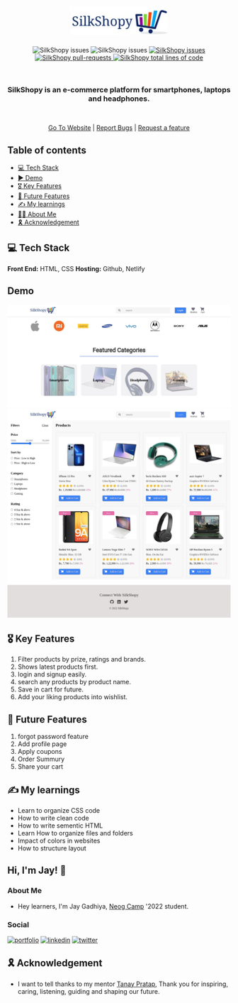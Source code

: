 <h1 align="center">
  <br />
  <a href="silkshopyy.netlify.app/"><img src="https://github.com/Jay-Gadhiya/silkshopy/blob/dev/images/silkshopy-name.jpeg"></a>
  <br />
</h1>

<p align="center">
  <img src="https://img.shields.io/badge/-HTML-orange?style=for-the-badge" alt="SilkShopy issues" alt="SilkShopy issues"/>
  <img src="https://img.shields.io/badge/-CSS-blue?style=for-the-badge" alt="SilkShopy issues" alt="SilkShopy issues"/>
  <a href="https://github.com/Jay-Gadhiya/silkshopy/issues" target="blank">
  <img src="https://img.shields.io/github/issues/Jay-Gadhiya/silkshopy?style=for-the-badge" alt="SilkShopy issues"/>
  </a>
  <a href="https://github.com/Jay-Gadhiya/silkshopy/pulls" target="blank">
  <img src="https://img.shields.io/github/issues-pr/Jay-Gadhiya/silkshopy?color=important&style=for-the-badge" alt="SilkShopy pull-requests"/>
  </a>
  <a href="https://github.com/Jay-Gadhiya/silkshopy/graphs/code-frequency" target="blank">
  <img src="https://img.shields.io/tokei/lines/github/Jay-Gadhiya/silkshopy?label=total%20lines%20of%20code&color=9cf&style=for-the-badge" alt="SilkShopy total lines of code"/>
  </a>
</p>
<br />
<h3 align="center"> SilkShopy is an e-commerce platform for smartphones, laptops and headphones.</h3>

<br /> 

<p align= "center"> 
  <a href="https://silkshopyy.netlify.app/index.html" target="blank">Go To Website</a> 
  |
  <a href="https://github.com/Jay-Gadhiya/silkshopy/issues" target="blank">Report Bugs</a> 
  |
  <a href="https://github.com/Jay-Gadhiya/silkshopy/issues" target="blank">Request a feature</a> 
</p>


## Table of contents
* [💻 Tech Stack](#tech-stack)
* [▶️ Demo](#demo)
* [🎖 Key Features](#key-features)
* [🔮 Future Features](#future-features)
* [✍️ My learnings](#my-learning)
* [🙋‍♂️ About Me](#about-me)
* [🎗️ Acknowledgement](#acknowledgement)

<a name="tech-stack"/>

## 💻 Tech Stack
**Front End:** HTML, CSS
**Hosting:** Github, Netlify

<a name="demo"/>

## Demo
![SilkShopy](https://github.com/Jay-Gadhiya/silkshopy/blob/dev/images/silk-readme.png)
![SIlkShopy](https://github.com/Jay-Gadhiya/silkshopy/blob/dev/images/prod-list-page.png)

<a name="key-features"/>

## 🎖 Key Features
1. Filter products by prize, ratings and brands.
2. Shows latest products first.
3. login and signup easily.
4. search any products by product name.
5. Save in cart for future.
6. Add your liking products into wishlist.

<a name="future-features"/>

## 🔮 Future Features
1. forgot password feature
2. Add profile page
3. Apply coupons
4. Order Summury
5. Share your cart

<a name="my-learning"/>

## ✍️ My learnings
* Learn to organize CSS code
* How to write clean code
* How to write sementic HTML
* Learn How to organize files and folders
* Impact of colors in websites
* How to structure layout 

<a name="about-me"/>

## Hi, I'm Jay! 👋
### About Me
* Hey learners, I'm Jay Gadhiya, [Neog Camp](https://neog.camp/) '2022 student.
### Social 
[![portfolio](https://img.shields.io/badge/my_portfolio-000?style=for-the-badge&logo=ko-fi&logoColor=white)](https://jay-gadhiya.netlify.app/)
[![linkedin](https://img.shields.io/badge/linkedin-0A66C2?style=for-the-badge&logo=linkedin&logoColor=white)](https://www.linkedin.com/in/jay-gadhiya-2009a6192/)
[![twitter](https://img.shields.io/badge/twitter-1DA1F2?style=for-the-badge&logo=twitter&logoColor=white)](https://twitter.com/JayGadhiya7)

<a name="acknowledgement"/>

## 🎗️ Acknowledgement
* I want to tell thanks to my mentor [Tanay Pratap](https://twitter.com/tanaypratap), Thank you for inspiring, caring, listening, guiding and shaping our future.
